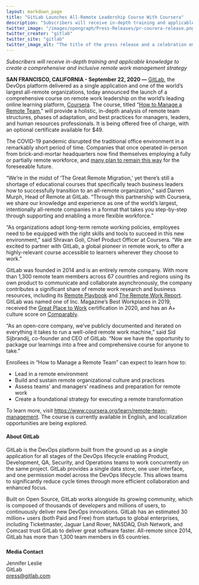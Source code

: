 ```yaml
---
layout: markdown_page
title: "GitLab Launches All-Remote Leadership Course With Coursera"
description: "Subscribers will receive in-depth training and applicable knowledge to create a comprehensive and inclusive remote work management strategy"
twitter_image: "/images/opengraph/Press-Releases/pr-courera-release.png"
twitter_creator: "gitlab"
twitter_site: "gitlab"
twitter_image_alt: "The title of the press release and a celebration emoji."
---
```


_Subscribers will receive in-depth training and applicable knowledge to create a comprehensive and inclusive remote work management strategy_

**SAN FRANCISCO, CALIFORNIA - September 22, 2020 —** [GitLab](https://about.gitlab.com/), the DevOps platform delivered as a single application and one of the world’s largest all-remote organizations, today announced the launch of a comprehensive course on remote work leadership on the world’s leading online learning platform, [Coursera](https://www.coursera.org/). The course, titled “[How to Manage a Remote Team](https://www.coursera.org/learn/remote-team-management),” will provide a holistic, in-depth analysis of remote team structures, phases of adaptation, and best practices for managers, leaders, and human resources professionals. It is being offered free of charge, with an optional certificate available for $49.

The COVID-19 pandemic disrupted the traditional office environment in a remarkably short period of time. Companies that once operated in-person from brick-and-mortar headquarters now find themselves employing a fully or partially remote workforce, and [many plan to remain this way](https://www.gartner.com/en/newsroom/press-releases/2020-07-14-gartner-survey-reveals-82-percent-of-company-leaders-plan-to-allow-employees-to-work-remotely-some-of-the-time) for the foreseeable future. 

“We’re in the midst of ‘The Great Remote Migration,’ yet there’s still a shortage of educational courses that specifically teach business leaders how to successfully transition to an all-remote organization,” said Darren Murph, Head of Remote at GitLab. “Through this partnership with Coursera, we share our knowledge and experience as one of the world’s largest, intentionally all-remote companies in a format that takes you step-by-step through supporting and enabling a more flexible workforce.”

“As organizations adopt long-term remote working policies, employees need to be equipped with the right skills and tools to succeed in this new environment,” said Shravan Goli, Chief Product Officer at Coursera. “We are excited to partner with GitLab, a global pioneer in remote work, to offer a highly-relevant course accessible to learners wherever they choose to work.”

GitLab was founded in 2014 and is an entirely remote company. With more than 1,300 remote team members across 67 countries and regions using its own product to communicate and collaborate asynchronously, the company contributes a significant share of remote work research and business resources, including its [Remote Playbook](https://about.gitlab.com/company/culture/all-remote/) and [The Remote Work Report](https://about.gitlab.com/company/culture/all-remote/remote-work-report/). GitLab was named one of Inc. Magazine’s Best Workplaces in 2019, received the [Great Place to Work](https://www.greatplacetowork.com/certified-company/7013799#:~:text=Employee%20Experience&text=95%25%20of%20employees%20at%20GitLab,a%20typical%20U.S.%2Dbased%20company.&text=Source%3A%20Great%20Place%20to%20Work,U.S.%20National%20Employee%20Engagement%20Study.) certification in 2020, and has an A+ culture score on [Comparably](https://www.comparably.com/companies/gitlab).

“As an open-core company, we’ve publicly documented and iterated on everything it takes to run a well-oiled remote work machine,” said Sid Sijbrandij, co-founder and CEO of GitLab. “Now we have the opportunity to package our learnings into a free and comprehensive course for anyone to take.”

Enrollees in “How to Manage a Remote Team” can expect to learn how to:
* Lead in a remote environment
* Build and sustain remote organizational culture and practices
* Assess teams’ and managers’ readiness and preparation for remote work
* Create a foundational strategy for executing a remote transformation

To learn more, visit https://www.coursera.org/learn/remote-team-management. The course is currently available in English, and localization opportunities are being explored. 


#### About GitLab

GitLab is the DevOps platform built from the ground up as a single application for all stages of the DevOps lifecycle enabling Product, Development, QA, Security, and Operations teams to work concurrently on the same project. GitLab provides a single data store, one user interface, and one permission model across the DevOps lifecycle. This allows teams to significantly reduce cycle times through more efficient collaboration and enhanced focus.

Built on Open Source, GitLab works alongside its growing community, which is composed of thousands of developers and millions of users, to continuously deliver new DevOps innovations. GitLab has an estimated 30 million+ users (both Paid and Free) from startups to global enterprises, including Ticketmaster, Jaguar Land Rover, NASDAQ, Dish Network, and Comcast trust GitLab to deliver great software faster. All-remote since 2014, GitLab has more than 1,300 team members in 65 countries.

###

**Media Contact**

Jennifer Leslie
<br>
GitLab
<br>
[press@gitlab.com](mailto:press@gitlab.com) 
